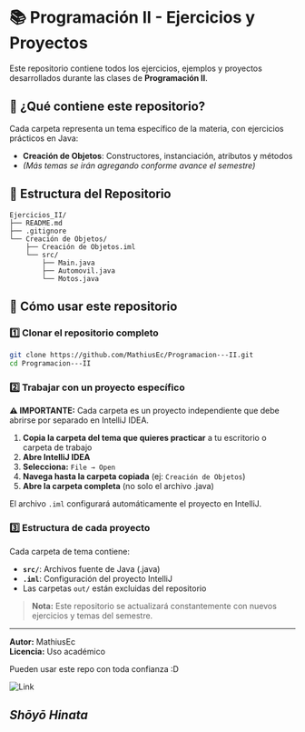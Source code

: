 ﻿# 📚 Programación II - Ejercicios y Proyectos

Este repositorio contiene todos los ejercicios, ejemplos y proyectos desarrollados durante las clases de **Programación II**.

## 🎯 ¿Qué contiene este repositorio?

Cada carpeta representa un tema específico de la materia, con ejercicios prácticos en Java:

- **Creación de Objetos**: Constructores, instanciación, atributos y métodos
- *(Más temas se irán agregando conforme avance el semestre)*

## 📁 Estructura del Repositorio

```
Ejercicios_II/
├── README.md
├── .gitignore
└── Creación de Objetos/
    ├── Creación de Objetos.iml
    └── src/
        ├── Main.java
        ├── Automovil.java
        └── Motos.java
```

## 🚀 Cómo usar este repositorio

### 1️⃣ Clonar el repositorio completo

```bash
git clone https://github.com/MathiusEc/Programacion---II.git
cd Programacion---II
```

### 2️⃣ Trabajar con un proyecto específico

**⚠️ IMPORTANTE:** Cada carpeta es un proyecto independiente que debe abrirse por separado en IntelliJ IDEA.

1. **Copia la carpeta del tema que quieres practicar** a tu escritorio o carpeta de trabajo
2. **Abre IntelliJ IDEA**
3. **Selecciona:** `File → Open`
4. **Navega hasta la carpeta copiada** (ej: `Creación de Objetos`)
5. **Abre la carpeta completa** (no solo el archivo .java)

El archivo `.iml` configurará automáticamente el proyecto en IntelliJ.

### 3️⃣ Estructura de cada proyecto

Cada carpeta de tema contiene:
- **`src/`**: Archivos fuente de Java (.java)
- **`.iml`**: Configuración del proyecto IntelliJ
- Las carpetas `out/` están excluidas del repositorio

> **Nota:** Este repositorio se actualizará constantemente con nuevos ejercicios y temas del semestre.


---

**Autor:** MathiusEc  
**Licencia:** Uso académico

Pueden usar este repo con toda confianza :D

![Link](https://i.pinimg.com/736x/fc/94/21/fc94218df8bf4001700b87dcfb48072a.jpg)

## *Shōyō Hinata*


